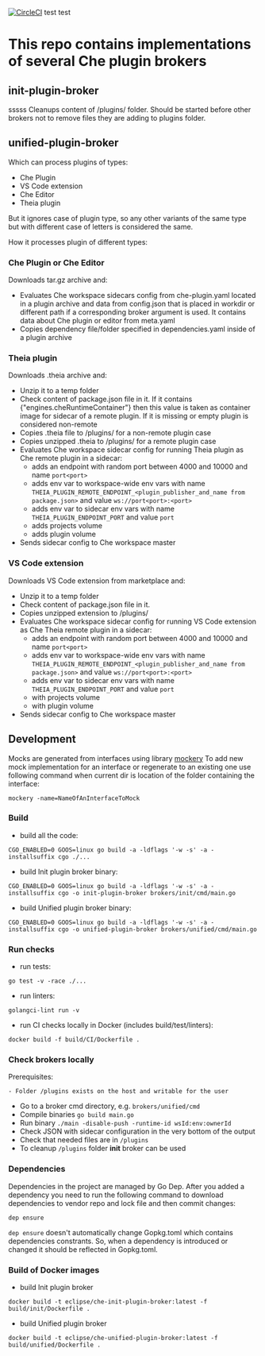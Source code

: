 [![CircleCI](https://circleci.com/gh/eclipse/che-plugin-broker.svg?style=svg)](https://circleci.com/gh/eclipse/che-plugin-broker)
test test 
# This repo contains implementations of several Che plugin brokers

## init-plugin-broker
sssss
Cleanups content of /plugins/ folder.
Should be started before other brokers not to remove files they are adding to plugins folder.

## unified-plugin-broker

Which can process plugins of types:
- Che Plugin
- VS Code extension
- Che Editor
- Theia plugin

But it ignores case of plugin type, so any other variants of the same type but with different case of letters is considered the same.

How it processes plugin of different types:

### Che Plugin or Che Editor

Downloads tar.gz archive and:

- Evaluates Che workspace sidecars config from che-plugin.yaml located in a plugin archive and data from config.json that is placed in workdir or different path if a corresponding broker argument is used. It contains data about Che plugin or editor from meta.yaml
- Copies dependency file/folder specified in dependencies.yaml inside of a plugin archive

### Theia plugin

Downloads .theia archive and:

- Unzip it to a temp folder
- Check content of package.json file in it. If it contains {"engines.cheRuntimeContainer"} then this value is taken as container image for sidecar of a remote plugin. If it is missing or empty plugin is considered non-remote
- Copies .theia file to /plugins/ for a non-remote plugin case
- Copies unzipped .theia to /plugins/ for a remote plugin case
- Evaluates Che workspace sidecar config for running Theia plugin as Che remote plugin in a sidecar:
  - adds an endpoint with random port between 4000 and 10000 and name `port<port>`
  - adds env var to workspace-wide env vars with name `THEIA_PLUGIN_REMOTE_ENDPOINT_<plugin_publisher_and_name from package.json>` and value
 `ws://port<port>:<port>`
  - adds env var to sidecar env vars with name
 `THEIA_PLUGIN_ENDPOINT_PORT` and value `port`
  - adds projects volume
  - adds plugin volume
- Sends sidecar config to Che workspace master

### VS Code extension

Downloads VS Code extension from marketplace and:

- Unzip it to a temp folder
- Check content of package.json file in it.
- Copies unzipped extension to /plugins/
- Evaluates Che workspace sidecar config for running VS Code extension as Che Theia remote plugin in a sidecar:
  - adds an endpoint with random port between 4000 and 10000 and name `port<port>`
  - adds env var to workspace-wide env vars with name
 `THEIA_PLUGIN_REMOTE_ENDPOINT_<plugin_publisher_and_name from package.json>` and value
 `ws://port<port>:<port>`
  - adds env var to sidecar env vars with name
 `THEIA_PLUGIN_ENDPOINT_PORT` and value `port`
  - with projects volume
  - with plugin volume
- Sends sidecar config to Che workspace master

## Development

Mocks are generated from interfaces using library [mockery](https://github.com/vektra/mockery)
To add new mock implementation for an interface or regenerate to an existing one use following
command when current dir is location of the folder containing the interface:

```shell
mockery -name=NameOfAnInterfaceToMock
```

### Build

- build all the code:

```shell
CGO_ENABLED=0 GOOS=linux go build -a -ldflags '-w -s' -a -installsuffix cgo ./...
```

- build Init plugin broker binary:

```shell
CGO_ENABLED=0 GOOS=linux go build -a -ldflags '-w -s' -a -installsuffix cgo -o init-plugin-broker brokers/init/cmd/main.go
```

- build Unified plugin broker binary:

```shell
CGO_ENABLED=0 GOOS=linux go build -a -ldflags '-w -s' -a -installsuffix cgo -o unified-plugin-broker brokers/unified/cmd/main.go
```

### Run checks

- run tests:

```shell
go test -v -race ./...
```

- run linters:

```shell
golangci-lint run -v
```

- run CI checks locally in Docker (includes build/test/linters):

```shell
docker build -f build/CI/Dockerfile .
```

### Check brokers locally

Prerequisites:

    - Folder /plugins exists on the host and writable for the user

- Go to a broker cmd directory, e.g. `brokers/unified/cmd`
- Compile binaries `go build main.go`
- Run binary `./main -disable-push -runtime-id wsId:env:ownerId`
- Check JSON with sidecar configuration in the very bottom of the output
- Check that needed files are in `/plugins`
- To cleanup `/plugins` folder **init** broker can be used

### Dependencies

Dependencies in the project are managed by Go Dep.
After you added a dependency you need to run the following command to download dependencies to vendor repo and lock file and then commit changes:

```shell
dep ensure
```

`dep ensure` doesn't automatically change Gopkg.toml which contains dependencies constrants.
So, when a dependency is introduced or changed it should be reflected in Gopkg.toml.

### Build of Docker images

- build Init plugin broker

```shell
docker build -t eclipse/che-init-plugin-broker:latest -f build/init/Dockerfile .
```

- build Unified plugin broker

```shell
docker build -t eclipse/che-unified-plugin-broker:latest -f build/unified/Dockerfile .
```
